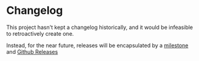# Changelog

This project hasn't kept a changelog historically, and it would be infeasible to retroactively create one.

Instead, for the near future, releases will be encapsulated by a [milestone](https://github.com/taskrabbit/react-native-zendesk-chat/milestones) and [Github Releases](https://github.com/taskrabbit/react-native-zendesk-chat/releases)
